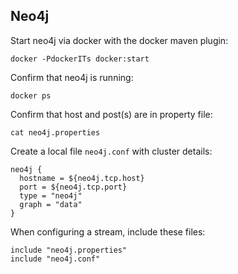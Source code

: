 ## Neo4j

Start neo4j via docker with the docker maven plugin:

    docker -PdockerITs docker:start 

Confirm that neo4j is running:

    docker ps
  
Confirm that host and post(s) are in property file:
  
    cat neo4j.properties

Create a local file `neo4j.conf` with cluster details:

    neo4j {
      hostname = ${neo4j.tcp.host}
      port = ${neo4j.tcp.port}
      type = "neo4j"
      graph = "data"
    }

When configuring a stream, include these files:

    include "neo4j.properties"
    include "neo4j.conf"


